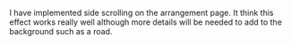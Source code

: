 I have implemented side scrolling on the arrangement page. It think this effect works really well although more details will be needed to add to the background such as a road. 
